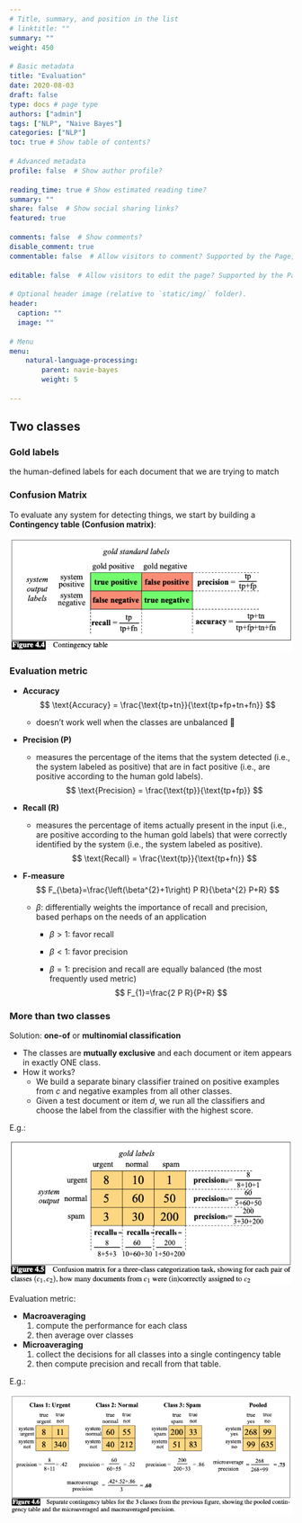 ```yaml
---
# Title, summary, and position in the list
# linktitle: ""
summary: ""
weight: 450

# Basic metadata
title: "Evaluation"
date: 2020-08-03
draft: false
type: docs # page type
authors: ["admin"]
tags: ["NLP", "Naive Bayes"]
categories: ["NLP"]
toc: true # Show table of contents?

# Advanced metadata
profile: false  # Show author profile?

reading_time: true # Show estimated reading time?
summary: ""
share: false  # Show social sharing links?
featured: true

comments: false  # Show comments?
disable_comment: true
commentable: false  # Allow visitors to comment? Supported by the Page, Post, and Docs content types.

editable: false  # Allow visitors to edit the page? Supported by the Page, Post, and Docs content types.

# Optional header image (relative to `static/img/` folder).
header:
  caption: ""
  image: ""

# Menu
menu: 
    natural-language-processing:
        parent: navie-bayes
        weight: 5

---
```


## Two classes

### **Gold labels**

the human-defined labels for each document that we are trying to match

### Confusion Matrix

To evaluate any system for detecting things, we start by building a **Contingency table (Confusion matrix)**:

<img src="https://raw.githubusercontent.com/EckoTan0804/upic-repo/master/uPic/截屏2020-06-14%2013.42.20.png" alt="截屏2020-06-14 13.42.20" style="zoom:80%;" />

### Evaluation metric

- **Accuracy**
  $$
  \text{Accuracy} = \frac{\text{tp+tn}}{\text{tp+fp+tn+fn}}
  $$

  - doesn’t work well when the classes are unbalanced 🤪

- **Precision (P)**

  - measures the percentage of the items that the system detected (i.e., the system labeled as positive) that are in fact positive (i.e., are positive according to the human gold labels).
    $$
    \text{Precision} = \frac{\text{tp}}{\text{tp+fp}}
    $$

- **Recall (R)**

  - measures the percentage of items actually present in the input (i.e., are positive according to the human gold labels) that were correctly identified by the system (i.e., the system labeled as positive).
    $$
    \text{Recall} = \frac{\text{tp}}{\text{tp+fn}}
    $$

- **F-measure**
  $$
  F_{\beta}=\frac{\left(\beta^{2}+1\right) P R}{\beta^{2} P+R}
  $$

  - $\beta$: differentially weights the importance of recall and precision, based perhaps on the needs of an application

    - $\beta > 1$: favor recall

    - $\beta < 1$: favor precision

    - $\beta = 1$: precision and recall are equally balanced (the most frequently used metric)
      $$
      F_{1}=\frac{2 P R}{P+R}
      $$

### More than two classes

Solution: **one-of** or **multinomial classification**

- The classes are **mutually exclusive** and each document or item appears in exactly ONE class.
- How it works?
  - We build a separate binary classifier trained on positive examples from $c$ and negative examples from all other classes. 
  - Given a test document or item $d$, we run all the classifiers and choose the label from the classifier with the highest score.

E.g.:

<img src="https://raw.githubusercontent.com/EckoTan0804/upic-repo/master/uPic/截屏2020-06-14%2013.58.26.png" alt="截屏2020-06-14 13.58.26" style="zoom: 120%;" />

Evaluation metric:

- **Macroaveraging**
  1. compute the performance for each class
  2. then average over classes
- **Microaveraging**
  1. collect the decisions for all classes into a single contingency table
  2. then compute precision and recall from that table.

E.g.: 

<img src="https://raw.githubusercontent.com/EckoTan0804/upic-repo/master/uPic/截屏2020-06-14 14.00.23.png" alt="截屏2020-06-14 14.00.23" style="zoom:150%;" />

